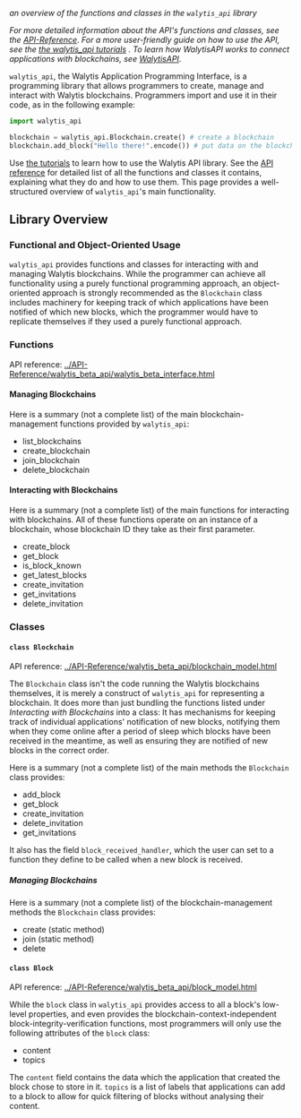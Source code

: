 _an overview of the functions and classes in the `walytis_api` library_

_For more detailed information about the API's functions and classes, see the [API-Reference](../API-Reference/walytis_beta_api/walytis_beta_interface.html)_.
_For a more user-friendly guide on how to use the API, see the [the walytis_api tutorials](../Tutorials/0-TutorialOverview.md) ._
_To learn how WalytisAPI works to connect applications with blockchains, see [WalytisAPI](/docs/Technical/WalytisAPI.md)_.

`walytis_api`, the Walytis Application Programming Interface, is a programming library that allows programmers to create, manage and interact with Walytis blockchains.
Programmers import and use it in their code, as in the following example:
```python
import walytis_api

blockchain = walytis_api.Blockchain.create() # create a blockchain
blockchain.add_block("Hello there!".encode()) # put data on the blockchain
```

Use [the tutorials](../Tutorials/0-TutorialOverview.md) to learn how to use the Walytis API library.
See the [API reference](../API-Reference/walytis_beta_api/index.html) for detailed list of all the functions and classes it contains, explaining what they do and how to use them.
This page provides a well-structured overview of `walytis_api`'s main functionality.

## Library Overview

### Functional and Object-Oriented Usage
`walytis_api` provides functions and classes for interacting with and managing Walytis blockchains.
While the programmer can achieve all functionality using a purely functional programming approach, an object-oriented approach is strongly recommended as the `Blockchain` class includes machinery for keeping track of which applications have been notified of which new blocks, which the programmer would have to replicate themselves if they used a purely functional approach.

### Functions

API reference: [../API-Reference/walytis_beta_api/walytis_beta_interface.html](../API-Reference/walytis_beta_api/walytis_beta_interface.html) 
#### Managing Blockchains

Here is a summary (not a complete list) of the main blockchain-management functions provided by `walytis_api`:
- list_blockchains
- create_blockchain
- join_blockchain
- delete_blockchain

#### Interacting with Blockchains

Here is a summary (not a complete list) of the main functions for interacting with blockchains.
All of these functions operate on an instance of a blockchain, whose blockchain ID they take as their first parameter.
- create_block
- get_block
- is_block_known
- get_latest_blocks
- create_invitation
- get_invitations
- delete_invitation


### Classes

#### `class Blockchain`

API reference: [../API-Reference/walytis_beta_api/blockchain_model.html](../API-Reference/walytis_beta_api/blockchain_model.html) 

The `Blockchain` class isn't the code running the Walytis blockchains themselves, it is merely a construct of `walytis_api` for representing a blockchain.
It does more than just bundling the functions listed under _Interacting with Blockchains_ into a class:
It has mechanisms for keeping track of individual applications' notification of new blocks, notifying them when they come online after a period of sleep which blocks have been received in the meantime, as well as ensuring they are notified of new blocks in the correct order.

Here is a summary (not a complete list) of the main methods the `Blockchain` class provides:
- add_block
- get_block
- create_invitation
- delete_invitation
- get_invitations

It also has the field `block_received_handler`, which the user can set to a function they define to be called when a new block is received.
##### Managing Blockchains

Here is a summary (not a complete list) of the blockchain-management methods the `Blockchain` class provides:

- create (static method)
- join (static method)
- delete
 
#### `class Block`
API reference: [../API-Reference/walytis_beta_api/block_model.html](../API-Reference/walytis_beta_api/block_model.html#walytis_beta_api.block_model.Block) 

While the `block` class in `walytis_api` provides access to all a block's low-level properties, and even provides the blockchain-context-independent block-integrity-verification functions, most programmers will only use the following attributes of the `block` class:
- content
- topics

The `content` field contains the data which the application that created the block chose to store in it.
`topics` is a list of labels that applications can add to a block to allow for quick filtering of blocks without analysing their content.
